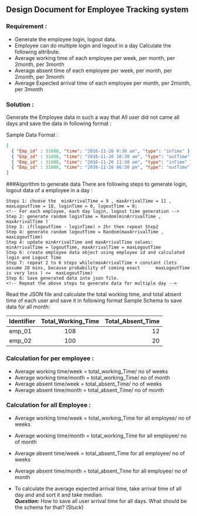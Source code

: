 ## Design Document for Employee Tracking system 
 
### Requirement :  
* Generate the employee login, logout data.  
* Employee can do multiple login and logout in a day 
Calculate the following attribute. 
* Average working time of each employee per week, per month, per 2month, per 3month 
* Average absent time of each employee per week, per month,  per 2month, per 3month 
* Average Expected arrival time of each employee  per month,  per 2month, per 3month 
 
### Solution : 
 Generate the Employee data in such a way that All user did not came all days and save the data in following format :  
 
Sample Data Format : 
```json
[ 
  { "Emp_id" : 31808, "time": "2016-11-26 9:30 am", "type": "inTime" },  
  { "Emp_id" : 31808, "time": "2016-11-26 10:30 am", "type": "outTime" },  
  { "Emp_id" : 31808, "time": "2016-11-26 11:30 am", "type": "inTime" },  
  { "Emp_id" : 31808, "time": "2016-11-26 06:30 pm", "type": "outTime" }  
] 
```
###Algorithm to generate data
There are following steps to generate login, logout data of a employee in a day :  
```
Steps 1: choose the  minArrivalTime = 9 , maxArrivalTime = 11 , maxLogoutTime = 18, loginTime = 0, logoutTime = 0; 
<!-- For each employee, each day login, logout time generation -->                                
Step 2: generate random loginTime = Random(minArrivalTime , maxArrivalTime )                                   
Step 3: if(logoutTime - loginTime) > 2hr then repeat Step2                                                   
Step 4: generate random logoutTime = Random(maxArrivalTime , maxLogoutTime)                                       
Step 4: update minArrivalTime and maxArrivalTime values: minArrivalTime = logoutTime, maxArrivalTime = maxLogoutTime       
Step 6: create employee data object using employee id and calculated login and Logout Time                          
Step 7: repeat 2 to 6 steps while(maxArrivalTime + constant (lets assume 20 mins, because probability of coming exact      maxLogoutTime is very less ) <=  maxLogoutTime)                                             
Step 8: Save generated data into json file.                                                            
<!-- Repeat the above steps to generate data for multiple day -->    
```
  
Read the JSON file and calculate the total working time, and total absent time of each user and save it in following format 
Sample Schema to save data for all month:  


Identifier  | Total_Working_Time | Total_Absent_Time |
 ------------ | :-----------: | -----------: |
emp_01       |       108     |      12      |
emp_02       |       100     |      20      |                                                                  
 
### Calculation for per employee :                                                      
* Average working time/week = total_working_Time/ no of weeks                                          
* Average working time/month = total_working_Time/ no of month                                                    
* Average absent time/week = total_absent_Time/ no of weeks                                                       
* Average absent time/month = total_absent_Time/ no of month                                                             
### Calculation for all Employee :                                      
* Average working time/week = total_working_Time for all employee/ no of weeks                                   
* Average working time/month = total_working_Time for all employee/ no of month 
* Average absent time/week = total_absent_Time for all employee/ no of weeks                                          
* Average absent time/month = total_absent_Time for all employee/ no of month                                       
 
* To calculate the average expected arrival time, take arrival time of all day and  and sort it and take median.  
***Question:*** How to save all user arrival time for all days. What should be the schema for that? (Stuck) 
  
  
 
